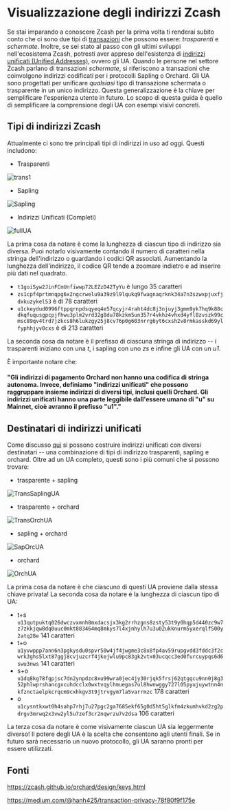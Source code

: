 
# Visualizzazione degli indirizzi Zcash

Se stai imparando a conoscere Zcash per la prima volta ti renderai subito conto che ci sono due tipi di [transazioni](https://zechub.notion.site/Transactions-2862a2c98a104c3fa08402fb9d5b71b8) che possono essere: *trasparenti* e *schermate*.
Inoltre, se sei stato al passo con gli ultimi sviluppi nell'ecosistema Zcash, potresti aver appreso dell'esistenza di [indirizzi unificati (Unified Addresses)](https://electriccoin.co/blog/unified-addresses-in-zcash-explained/), ovvero gli UA.
Quando le persone nel settore Zcash parlano di transazioni *schermate*, si riferiscono a transazioni che coinvolgono indirizzi codificati per i protocolli Sapling o Orchard.
Gli UA sono progettati per unificare *qualsiasi* tipo di transazione schermata o trasparente in un unico indirizzo. Questa generalizzazione è la chiave per semplificare l'esperienza utente in futuro. Lo scopo di questa guida è quello di semplificare la comprensione degli UA con esempi visivi concreti.

## Tipi di indirizzi Zcash

Attualmente ci sono tre principali tipi di indirizzi in uso ad oggi. Questi includono:

* Trasparenti

![trans1](https://user-images.githubusercontent.com/81990132/219261771-a9957ec3-2841-4073-9cfd-1db9d6356693.png)


* Sapling

![Sapling](https://user-images.githubusercontent.com/81990132/219261784-1a617e70-f588-4eed-96bf-f0789d7af58a.png)


* Indirizzi Unificati (Completi)

![fullUA](https://user-images.githubusercontent.com/81990132/219261794-bcc79db6-4dc6-4c6a-867b-3717b81e6b71.png)


La prima cosa da notare è come la lunghezza di ciascun tipo di indirizzo sia diversa. Puoi notarlo visivamente contando il numero di caratteri nella stringa dell'indirizzo o guardando i codici QR associati. Aumentando la lunghezza dell'indirizzo, il codice QR tende a zoomare indietro e ad inserire più dati nel quadrato.

* `t1goiSyw2JinFCmUnfiwwp72LEZzD42TyYu` è lungo 35 caratteri
* `zs1cpf4prtmnqpg6x2ngcrwelu9a39z9l9lqukq9fwagnaqrknk34a7n3szwxpjuxfjdxkuzykel53` è di 78 caratteri
* `u1ckeydud0996ftppqrnpdsqyeq4e57qcyjr4raht4dc8j3njuyj3gmm9yk7hq9k88cdkqfuqusgpcpjfhwu3plm2vrd32g8du78kzkm5un357r4vkhz4vhxd4yfl8zvszk99cmsc89qv4trd7jzkcs8h6lukzgy25j8cv76p0g603nrrg6yt6cxsh2v8rmkasskd69ylfyphhjyv0cxs` è di 213 caratteri

La seconda cosa da notare è il prefisso di ciascuna stringa di indirizzo -- i trasparenti iniziano con una *t*, i sapling con uno *zs* e infine gli UA con un *u1*.

È importante notare che:

#### "Gli indirizzi di pagamento Orchard non hanno una codifica di stringa autonoma. Invece, definiamo "indirizzi unificati" che possono raggruppare insieme indirizzi di diversi tipi, inclusi quelli Orchard. Gli indirizzi unificati hanno una parte leggibile dall'essere umano di "u" su Mainnet, cioè avranno il prefisso "u1"."

## Destinatari di indirizzi unificati

Come discusso [qui](https://medium.com/@hanh425/transaction-privacy-78f80f9f175e) si possono costruire indirizzi unificati con diversi destinatari -- una combinazione di tipi di indirizzo trasparenti, sapling e orchard.
Oltre ad un UA completo, questi sono i più comuni che si possono trovare:

* trasparente + sapling

![TransSaplingUA](https://user-images.githubusercontent.com/81990132/219267475-38ad1419-0aac-4205-b18e-6873283f9d85.png)


* trasparente + orchard

![TransOrchUA](https://user-images.githubusercontent.com/81990132/219267496-90db21ff-f4e1-4a50-8f2a-1a71d995652a.png)


* sapling + orchard

![SapOrcUA](https://user-images.githubusercontent.com/81990132/219267520-6b731ec2-e911-4469-acc5-c39d4addcac2.png)


* orchard

![OrchUA](https://user-images.githubusercontent.com/81990132/219267538-1a748fff-4034-4559-96ac-182723409b3a.png)


La prima cosa da notare è che ciascuno di questi UA proviene dalla stessa chiave privata! La seconda cosa da notare è la lunghezza di ciascun tipo di UA:

* t+s `u13qutpuktq026dwczvxmnh8mxdacsjx3kg2rrhzgns8zsty53t9y0hqp5d440zc9w7z7zkkjqw8dq0uuc0mkt883464mq8mkys7l4xjnhylh7u3u02ukknurm5yxerqlf500y2atq28e` 141 caratteri
* t+o `u1yvwppp7ann6n3pgkysdu0spvr50w4jf4jwgme3c8x8fp4av59rupgvdd3fddc3f2cwrk3ghs5lxt87ggj8cvjuzcrf4jkejwlu9pc83gk2vtx03ucqcc3ed0furcuypqs6d6swu3nws` 141 caratteri
* s+o `u1dq8kg78fgpjsc7dn2ynpdzc8xu99wra0jec4jy30rjqk5frsj62qtgqcu9nn0j8g352phlwprshancgxcuhdcclx0wxtvqylhmuegas7ul8hwnwggy727l05pyujuywtnn4nkfznctaelpkcrqcm9cxhkgv3t9jtrvgym7la5varrmzc` 178 caratteri
* o   `u1cysntkxwt0h4sahp7rhj7u27pgc2ga7685ekf65g0d5ht5glkfm4zkumhvkd2zg2pdrgv3mrwq2x3vw2yl5u7zef3cr2nqwrzu7v2dsa` 106 caratteri

La terza cosa da notare è come visivamente ciascun UA sia leggermente diverso! Il potere degli UA è la scelta che consentono agli utenti finali. Se in futuro sarà necessario un nuovo protocollo, gli UA saranno pronti per essere utilizzati.

## Fonti

https://zcash.github.io/orchard/design/keys.html

https://medium.com/@hanh425/transaction-privacy-78f80f9f175e
